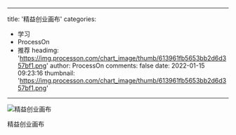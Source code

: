 
---
title: '精益创业画布'
categories: 
 - 学习
 - ProcessOn
 - 推荐
headimg: 'https://img.processon.com/chart_image/thumb/613961fb5653bb2d6d357bf1.png'
author: ProcessOn
comments: false
date: 2022-01-15 09:23:16
thumbnail: 'https://img.processon.com/chart_image/thumb/613961fb5653bb2d6d357bf1.png'
---

<div>   
<img class="thumb" alt="精益创业画布" src="https://img.processon.com/chart_image/thumb/613961fb5653bb2d6d357bf1.png" referrerpolicy="no-referrer">
<p>精益创业画布</p>  
</div>
            